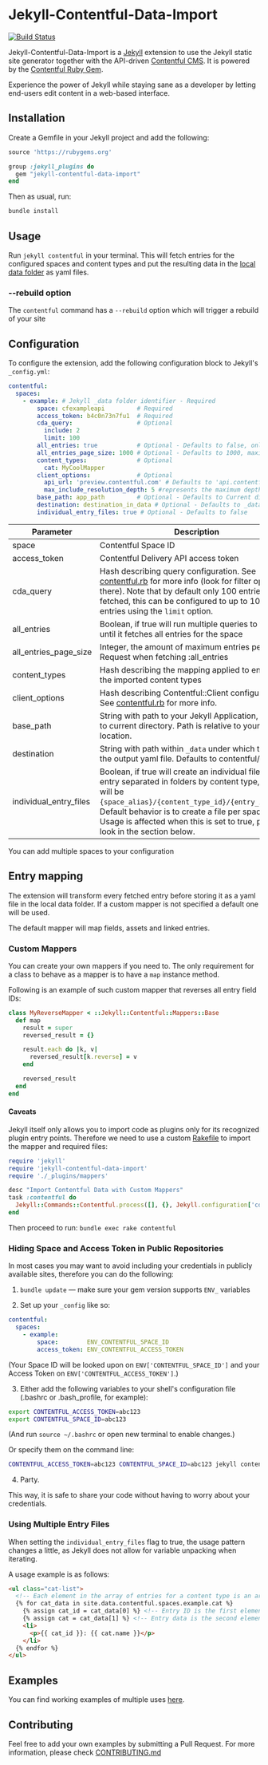 # Jekyll-Contentful-Data-Import

[![Build Status](https://travis-ci.org/contentful/jekyll-contentful-data-import.svg?branch=master)](https://travis-ci.org/contentful/jekyll-contentful-data-import)

Jekyll-Contentful-Data-Import is a [Jekyll](http://jekyllrb.com/) extension to use the Jekyll static site generator together with the API-driven [Contentful CMS](https://www.contentful.com). It is powered by the [Contentful Ruby Gem](https://github.com/contentful/contentful.rb).

Experience the power of Jekyll while staying sane as a developer by letting end-users edit content in a web-based interface.

## Installation

Create a Gemfile in your Jekyll project and add the following:

```ruby
source 'https://rubygems.org'

group :jekyll_plugins do
  gem "jekyll-contentful-data-import"
end
```

Then as usual, run:

```bash
bundle install
```

## Usage

Run `jekyll contentful` in your terminal. This will fetch entries for the configured
spaces and content types and put the resulting data in the
[local data folder](http://jekyllrb.com/docs/datafiles/) as yaml files.

### --rebuild option

The `contentful` command has a `--rebuild` option which will trigger a rebuild of your site

## Configuration

To configure the extension, add the following configuration block to Jekyll's `_config.yml`:

```yaml
contentful:
  spaces:
    - example: # Jekyll _data folder identifier - Required
        space: cfexampleapi         # Required
        access_token: b4c0n73n7fu1  # Required
        cda_query:                  # Optional
          include: 2
          limit: 100
        all_entries: true           # Optional - Defaults to false, only grabbing the amount set on CDA Query
        all_entries_page_size: 1000 # Optional - Defaults to 1000, maximum amount of entries per CDA Request for all_entries
        content_types:              # Optional
          cat: MyCoolMapper
        client_options:             # Optional
          api_url: 'preview.contentful.com' # Defaults to 'api.contentful.com' which is Production
          max_include_resolution_depth: 5 #represents the maximum depth the include resolution tree is allowed to resolved
        base_path: app_path         # Optional - Defaults to Current directory
        destination: destination_in_data # Optional - Defaults to _data/contentful/spaces
        individual_entry_files: true # Optional - Defaults to false
```

Parameter              | Description
----------             | ------------
space                  | Contentful Space ID
access_token           | Contentful Delivery API access token
cda_query              | Hash describing query configuration. See [contentful.rb](https://github.com/contentful/contentful.rb) for more info (look for filter options there). Note that by default only 100 entries will be fetched, this can be configured to up to 1000 entries using the `limit` option.
all_entries            | Boolean, if true will run multiple queries to the API until it fetches all entries for the space
all_entries_page_size  | Integer, the amount of maximum entries per CDA Request when fetching :all_entries
content_types          | Hash describing the mapping applied to entries of the imported content types
client_options         | Hash describing Contentful::Client configuration. See [contentful.rb](https://github.com/contentful/contentful.rb) for more info.
base_path              | String with path to your Jekyll Application, defaults to current directory. Path is relative to your current location.
destination            | String with path within `_data` under which to store the output yaml file. Defaults to contentful/spaces
individual_entry_files | Boolean, if true will create an individual file per entry separated in folders by content type, file path will be `{space_alias}/{content_type_id}/{entry_id}.yaml`. Default behavior is to create a file per space. Usage is affected when this is set to true, please look in the section below.

You can add multiple spaces to your configuration

## Entry mapping

The extension will transform every fetched entry before storing it as a yaml file in the local
data folder. If a custom mapper is not specified a default one will be used.

The default mapper will map fields, assets and linked entries.

### Custom Mappers

You can create your own mappers if you need to. The only requirement for a class to behave as a
mapper is to have a `map` instance method.

Following is an example of such custom mapper that reverses all entry field IDs:

```ruby
class MyReverseMapper < ::Jekyll::Contentful::Mappers::Base
  def map
    result = super
    reversed_result = {}

    result.each do |k, v|
      reversed_result[k.reverse] = v
    end

    reversed_result
  end
end
```

#### Caveats

Jekyll itself only allows you to import code as plugins only for its recognized plugin entry points.
Therefore we need to use a custom [Rakefile](https://github.com/contentful/contentful_jekyll_examples/blob/master/examples/custom_mapper/example/Rakefile) to import the mapper and required files:

```ruby
require 'jekyll'
require 'jekyll-contentful-data-import'
require './_plugins/mappers'

desc "Import Contentful Data with Custom Mappers"
task :contentful do
  Jekyll::Commands::Contentful.process([], {}, Jekyll.configuration['contentful'])
end
```

Then proceed to run: `bundle exec rake contentful`

### Hiding Space and Access Token in Public Repositories

In most cases you may want to avoid including your credentials in publicly available sites,
therefore you can do the following:

1. `bundle update` — make sure your gem version supports `ENV_` variables

2. Set up your `_config` like so:

  ```yaml
  contentful:
    spaces:
      - example:
          space:        ENV_CONTENTFUL_SPACE_ID
          access_token: ENV_CONTENTFUL_ACCESS_TOKEN
  ```

  (Your Space ID will be looked upon on `ENV['CONTENTFUL_SPACE_ID']` and your Access Token on `ENV['CONTENTFUL_ACCESS_TOKEN']`.)

3. Either add the following variables to your shell's configuration file (.bashrc or .bash_profile, for example):

  ```bash
  export CONTENTFUL_ACCESS_TOKEN=abc123
  export CONTENTFUL_SPACE_ID=abc123
  ```

  (And run `source ~/.bashrc` or open new terminal to enable changes.)

  Or specify them on the command line:

  ```bash
  CONTENTFUL_ACCESS_TOKEN=abc123 CONTENTFUL_SPACE_ID=abc123 jekyll contentful
  ```

4. Party.

This way, it is safe to share your code without having to worry
about your credentials.

### Using Multiple Entry Files

When setting the `individual_entry_files` flag to true, the usage pattern changes a little,
as Jekyll does not allow for variable unpacking when iterating.

A usage example is as follows:

```html
<ul class="cat-list">
  <!-- Each element in the array of entries for a content type is an array of the form ['entry_id', { ... entry_data ...}] -->
  {% for cat_data in site.data.contentful.spaces.example.cat %}
    {% assign cat_id = cat_data[0] %} <!-- Entry ID is the first element of the array -->
    {% assign cat = cat_data[1] %} <!-- Entry data is the second element of the array -->
    <li>
      <p>{{ cat_id }}: {{ cat.name }}</p>
    </li>
  {% endfor %}
</ul>
```

## Examples

You can find working examples of multiple uses [here](https://github.com/contentful/contentful_jekyll_examples).

## Contributing

Feel free to add your own examples by submitting a Pull Request. For more information,
please check [CONTRIBUTING.md](./CONTRIBUTING.md)
